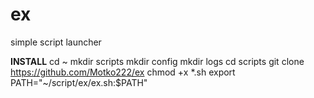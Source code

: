 # ex
simple script launcher

**INSTALL**
cd ~
mkdir scripts
mkdir config
mkdir logs
cd scripts
git clone https://github.com/Motko222/ex
chmod +x *.sh
export PATH="~/script/ex/ex.sh:$PATH"

